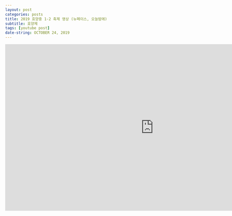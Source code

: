 ```yaml
---
layout: post
categories: posts
title: 2019 효양중 1-2 축제 영상 (뉴페이스, 오늘밤에)
subtitle: 효양제
tags: [youtube post]
date-string: OCTOBER 24, 2019
---
```


<iframe width="956" height="538" src="https://youtu.be/ojpXkcCNKtQ" frameborder="0" allow="accelerometer; autoplay; encrypted-media; gyroscope; picture-in-picture" allowfullscreen></iframe>
